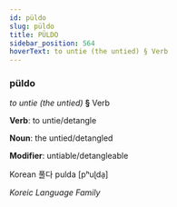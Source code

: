 ```yaml
---
id: püldo
slug: püldo
title: PÜLDO
sidebar_position: 564
hoverText: to untie (the untied) § Verb
---
```


### püldo

*to untie (the untied)* **§** Verb

**Verb**: to untie/detangle

**Noun**: the untied/detangled

**Modifier**: untiable/detangleable

Korean 풀다 pulda [pʰuɭda̠]

*Koreic Language Family*